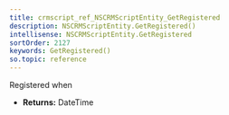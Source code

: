 ```yaml
---
title: crmscript_ref_NSCRMScriptEntity_GetRegistered
description: NSCRMScriptEntity.GetRegistered()
intellisense: NSCRMScriptEntity.GetRegistered
sortOrder: 2127
keywords: GetRegistered()
so.topic: reference
---
```



Registered when



* **Returns:** DateTime


